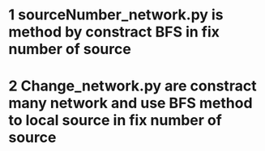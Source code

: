 
#  1  sourceNumber_network.py  is method by constract BFS in fix number of source


# 2 Change_network.py   are constract many network and use BFS method to  local source in fix number of source